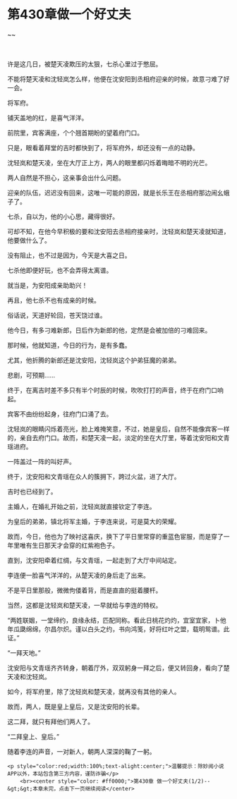 # 第430章做一个好丈夫
~~
    	    <p name="pagetop" href="javascript:void(0);" onclick="return false" style="line-height: 35px;padding: 10px;color: #333;"> </p><p>许是这几日，被楚天凌欺压的太狠，七杀心里过于憋屈。</p><p>不能将楚天凌和沈轻岚怎么样，他便在沈安阳到丞相府迎亲的时候，故意刁难了好一会。</p><p>将军府。</p><p>铺天盖地的红，是喜气洋洋。</p><p>前院里，宾客满座，个个翘首期盼的望着府门口。</p><p>只是，眼看着拜堂的吉时都快到了，将军府外，却还没有一点的动静。</p><p>沈轻岚和楚天凌，坐在大厅正上方，两人的眼里都闪烁着晦暗不明的光芒。</p><p>两人自然是不担心，这亲事会出什么问题。</p><p>迎亲的队伍，迟迟没有回来，这唯一可能的原因，就是长乐王在丞相府那边闹幺蛾子了。</p><p>七杀，自以为，他的小心思，藏得很好。</p><p>可却不知，在他今早积极的要和沈安阳去丞相府接亲时，沈轻岚和楚天凌就知道，他要做什么了。</p><p>没有阻止，也不过是因为，今天是大喜之日。</p><p>七杀他即便好玩，也不会弄得太离谱。</p><p>就当是，为安阳成亲助助兴！</p><p>再且，他七杀不也有成亲的时候。</p><p>俗话说，天道好轮回，苍天饶过谁。</p><p>他今日，有多刁难新郎，日后作为新郎的他，定然是会被加倍的刁难回来。</p><p>那时候，他就知道，今日的行为，是有多蠢。</p><p>尤其，他折腾的新郎还是沈安阳，沈轻岚这个护弟狂魔的弟弟。</p><p>悲剧，可预期……</p><p>终于，在离吉时差不多只有半个时辰的时候，吹吹打打的声音，终于在府门口响起。</p><p>宾客不由纷纷起身，往府门口涌了去。</p><p>沈轻岚的眼睛闪烁着亮光，脸上难掩笑意，不过，她是皇后，自然不能像宾客一样的，亲自去府门口。故而，和楚天凌一起，淡定的坐在大厅里，等着沈安阳和文青瑶进府。</p><p>一阵盖过一阵的叫好声。</p><p>终于，沈安阳和文青瑶在众人的簇拥下，跨过火盆，进了大厅。</p><p>吉时也已经到了。</p><p>主婚人，在婚礼开始之前，沈轻岚就直接钦定了李连。</p><p>为皇后的弟弟，镇北将军主婚，于李连来说，可是莫大的荣耀。</p><p>故而，今日，他也为了映衬这喜庆，换下了平日里常穿的重蓝色宦服，而是穿了一年里唯有生日那天才会穿的红紫袍色子。</p><p>直到，沈安阳牵着红绸，与文青瑶，一起走到了大厅中间站定。</p><p>李连便一脸喜气洋洋的，从楚天凌的身后走了出来。</p><p>不是平日里那般，微微佝偻着背，而是直直的挺着腰杆。</p><p>当然，这都是沈轻岚和楚天凌，一早就给与李连的特权。</p><p>“两姓联姻，一堂缔约，良缘永结，匹配同称。看此日桃花灼灼，宜室宜家，卜他年瓜瓞绵绵，尔昌尔炽。谨以白头之约，书向鸿笺，好将红叶之盟，载明鸳谱。此证。”</p><p>“一拜天地。”</p><p>沈安阳与文青瑶齐齐转身，朝着厅外，双双躬身一拜之后，便又转回身，看向了楚天凌和沈轻岚。</p><p>如今，将军府里，除了沈轻岚和楚天凌，就再没有其他的亲人。</p><p>故而，两人，既是皇上皇后，又是沈安阳的长辈。</p><p>这二拜，就只有拜他们两人了。</p><p>“二拜皇上、皇后。”</p><p>随着李连的声音，一对新人，朝两人深深的鞠了一躬。</p>
    	
   	<p style="color:red;width:100%;text-alight:center;">温馨提示：除妙阅小说APP以外，本站包含第三方内容，谨防诈骗</p>
    	<br><center style="color: #ff0000;">第430章 做一个好丈夫(1/2)--&gt;&gt;本章未完，点击下一页继续阅读</center>
    	